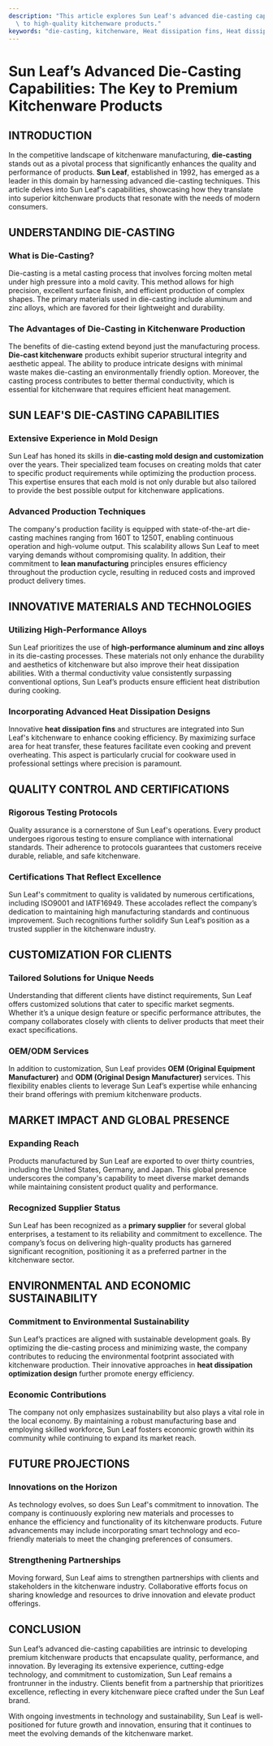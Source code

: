 ```yaml
---
description: "This article explores Sun Leaf's advanced die-casting capabilities and how they contribute\
  \ to high-quality kitchenware products."
keywords: "die-casting, kitchenware, Heat dissipation fins, Heat dissipation efficiency"
---
```

# Sun Leaf’s Advanced Die-Casting Capabilities: The Key to Premium Kitchenware Products

## INTRODUCTION

In the competitive landscape of kitchenware manufacturing, **die-casting** stands out as a pivotal process that significantly enhances the quality and performance of products. **Sun Leaf**, established in 1992, has emerged as a leader in this domain by harnessing advanced die-casting techniques. This article delves into Sun Leaf's capabilities, showcasing how they translate into superior kitchenware products that resonate with the needs of modern consumers.

## UNDERSTANDING DIE-CASTING

### What is Die-Casting?

Die-casting is a metal casting process that involves forcing molten metal under high pressure into a mold cavity. This method allows for high precision, excellent surface finish, and efficient production of complex shapes. The primary materials used in die-casting include aluminum and zinc alloys, which are favored for their lightweight and durability.

### The Advantages of Die-Casting in Kitchenware Production

The benefits of die-casting extend beyond just the manufacturing process. **Die-cast kitchenware** products exhibit superior structural integrity and aesthetic appeal. The ability to produce intricate designs with minimal waste makes die-casting an environmentally friendly option. Moreover, the casting process contributes to better thermal conductivity, which is essential for kitchenware that requires efficient heat management.

## SUN LEAF'S DIE-CASTING CAPABILITIES

### Extensive Experience in Mold Design

Sun Leaf has honed its skills in **die-casting mold design and customization** over the years. Their specialized team focuses on creating molds that cater to specific product requirements while optimizing the production process. This expertise ensures that each mold is not only durable but also tailored to provide the best possible output for kitchenware applications.

### Advanced Production Techniques

The company's production facility is equipped with state-of-the-art die-casting machines ranging from 160T to 1250T, enabling continuous operation and high-volume output. This scalability allows Sun Leaf to meet varying demands without compromising quality. In addition, their commitment to **lean manufacturing** principles ensures efficiency throughout the production cycle, resulting in reduced costs and improved product delivery times.

## INNOVATIVE MATERIALS AND TECHNOLOGIES

### Utilizing High-Performance Alloys

Sun Leaf prioritizes the use of **high-performance aluminum and zinc alloys** in its die-casting processes. These materials not only enhance the durability and aesthetics of kitchenware but also improve their heat dissipation abilities. With a thermal conductivity value consistently surpassing conventional options, Sun Leaf’s products ensure efficient heat distribution during cooking.

### Incorporating Advanced Heat Dissipation Designs

Innovative **heat dissipation fins** and structures are integrated into Sun Leaf's kitchenware to enhance cooking efficiency. By maximizing surface area for heat transfer, these features facilitate even cooking and prevent overheating. This aspect is particularly crucial for cookware used in professional settings where precision is paramount.

## QUALITY CONTROL AND CERTIFICATIONS

### Rigorous Testing Protocols

Quality assurance is a cornerstone of Sun Leaf's operations. Every product undergoes rigorous testing to ensure compliance with international standards. Their adherence to protocols guarantees that customers receive durable, reliable, and safe kitchenware. 

### Certifications That Reflect Excellence

Sun Leaf's commitment to quality is validated by numerous certifications, including ISO9001 and IATF16949. These accolades reflect the company’s dedication to maintaining high manufacturing standards and continuous improvement. Such recognitions further solidify Sun Leaf’s position as a trusted supplier in the kitchenware industry.

## CUSTOMIZATION FOR CLIENTS

### Tailored Solutions for Unique Needs

Understanding that different clients have distinct requirements, Sun Leaf offers customized solutions that cater to specific market segments. Whether it’s a unique design feature or specific performance attributes, the company collaborates closely with clients to deliver products that meet their exact specifications.

### OEM/ODM Services

In addition to customization, Sun Leaf provides **OEM (Original Equipment Manufacturer)** and **ODM (Original Design Manufacturer)** services. This flexibility enables clients to leverage Sun Leaf’s expertise while enhancing their brand offerings with premium kitchenware products.

## MARKET IMPACT AND GLOBAL PRESENCE

### Expanding Reach

Products manufactured by Sun Leaf are exported to over thirty countries, including the United States, Germany, and Japan. This global presence underscores the company's capability to meet diverse market demands while maintaining consistent product quality and performance.

### Recognized Supplier Status

Sun Leaf has been recognized as a **primary supplier** for several global enterprises, a testament to its reliability and commitment to excellence. The company’s focus on delivering high-quality products has garnered significant recognition, positioning it as a preferred partner in the kitchenware sector.

## ENVIRONMENTAL AND ECONOMIC SUSTAINABILITY

### Commitment to Environmental Sustainability

Sun Leaf’s practices are aligned with sustainable development goals. By optimizing the die-casting process and minimizing waste, the company contributes to reducing the environmental footprint associated with kitchenware production. Their innovative approaches in **heat dissipation optimization design** further promote energy efficiency.

### Economic Contributions

The company not only emphasizes sustainability but also plays a vital role in the local economy. By maintaining a robust manufacturing base and employing skilled workforce, Sun Leaf fosters economic growth within its community while continuing to expand its market reach.

## FUTURE PROJECTIONS

### Innovations on the Horizon

As technology evolves, so does Sun Leaf's commitment to innovation. The company is continuously exploring new materials and processes to enhance the efficiency and functionality of its kitchenware products. Future advancements may include incorporating smart technology and eco-friendly materials to meet the changing preferences of consumers.

### Strengthening Partnerships

Moving forward, Sun Leaf aims to strengthen partnerships with clients and stakeholders in the kitchenware industry. Collaborative efforts focus on sharing knowledge and resources to drive innovation and elevate product offerings. 

## CONCLUSION

Sun Leaf’s advanced die-casting capabilities are intrinsic to developing premium kitchenware products that encapsulate quality, performance, and innovation. By leveraging its extensive experience, cutting-edge technology, and commitment to customization, Sun Leaf remains a frontrunner in the industry. Clients benefit from a partnership that prioritizes excellence, reflecting in every kitchenware piece crafted under the Sun Leaf brand. 

With ongoing investments in technology and sustainability, Sun Leaf is well-positioned for future growth and innovation, ensuring that it continues to meet the evolving demands of the kitchenware market.
